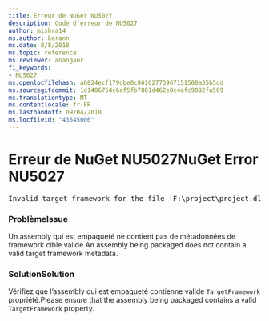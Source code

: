 ```yaml
---
title: Erreur de NuGet NU5027
description: Code d’erreur de NU5027
author: mishra14
ms.author: karann
ms.date: 8/8/2018
ms.topic: reference
ms.reviewer: anangaur
f1_keywords:
- NU5027
ms.openlocfilehash: a6824ecf179dbe0c86162773967151500a35b5dd
ms.sourcegitcommit: 1d1406764c6af5fb7801d462e0c4afc9092fa569
ms.translationtype: MT
ms.contentlocale: fr-FR
ms.lasthandoff: 09/04/2018
ms.locfileid: "43545006"
---
```

# <a name="nuget-error-nu5027"></a><span data-ttu-id="63d91-103">Erreur de NuGet NU5027</span><span class="sxs-lookup"><span data-stu-id="63d91-103">NuGet Error NU5027</span></span>
<pre>Invalid target framework for the file 'F:\project\project.dll'.</pre>

### <a name="issue"></a><span data-ttu-id="63d91-104">Problème</span><span class="sxs-lookup"><span data-stu-id="63d91-104">Issue</span></span>

<span data-ttu-id="63d91-105">Un assembly qui est empaqueté ne contient pas de métadonnées de framework cible valide.</span><span class="sxs-lookup"><span data-stu-id="63d91-105">An assembly being packaged does not contain a valid target framework metadata.</span></span>


### <a name="solution"></a><span data-ttu-id="63d91-106">Solution</span><span class="sxs-lookup"><span data-stu-id="63d91-106">Solution</span></span>

<span data-ttu-id="63d91-107">Vérifiez que l’assembly qui est empaqueté contienne valide `TargetFramework` propriété.</span><span class="sxs-lookup"><span data-stu-id="63d91-107">Please ensure that the assembly being packaged contains a valid `TargetFramework` property.</span></span>

